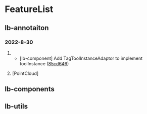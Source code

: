 # FeatureList


## lb-annotaiton

### 2022-8-30 

1. * [lb-component] Add TagToolInstanceAdaptor to implement toolInstance ([85cd646](https://github.com/open-mmlab/labelbee/commit/85cd64694638e17efee32fdd841b9be7dd281dbf))


2. [PointCloud] 



## lb-components


## lb-utils

